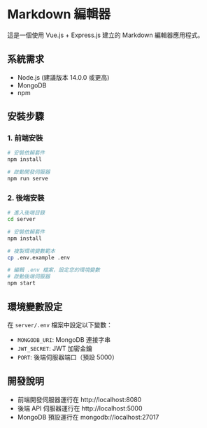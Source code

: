 # Markdown 編輯器

這是一個使用 Vue.js + Express.js 建立的 Markdown 編輯器應用程式。

## 系統需求

- Node.js (建議版本 14.0.0 或更高)
- MongoDB
- npm 

## 安裝步驟

### 1. 前端安裝

```bash
# 安裝依賴套件
npm install

# 啟動開發伺服器
npm run serve
```

### 2. 後端安裝

```bash
# 進入後端目錄
cd server

# 安裝依賴套件
npm install

# 複製環境變數範本
cp .env.example .env

# 編輯 .env 檔案，設定您的環境變數
# 啟動後端伺服器
npm start
```

## 環境變數設定

在 `server/.env` 檔案中設定以下變數：

- `MONGODB_URI`: MongoDB 連接字串
- `JWT_SECRET`: JWT 加密金鑰
- `PORT`: 後端伺服器端口（預設 5000）

## 開發說明

- 前端開發伺服器運行在 http://localhost:8080
- 後端 API 伺服器運行在 http://localhost:5000
- MongoDB 預設運行在 mongodb://localhost:27017

